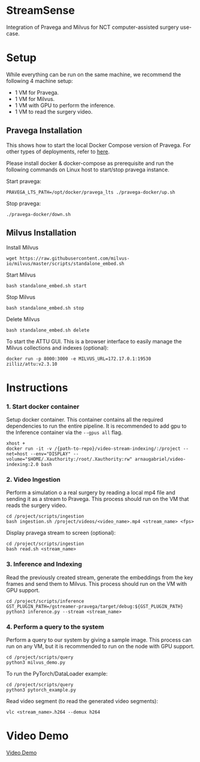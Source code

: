 # StreamSense
Integration of Pravega and Milvus for NCT computer-assisted surgery use-case.

# Setup

While everything can be run on the same machine, we recommend the following 4 machine setup:

* 1 VM for Pravega.
* 1 VM for Milvus.
* 1 VM with GPU to perform the inference.
* 1 VM to read the surgery video. 

## Pravega Installation

This shows how to start the local Docker Compose version of Pravega. For other types of deployments, refer to [here](https://github.com/pravega/pravega/blob/master/documentation/src/docs/deployment/deployment.md).

Please install docker & docker-compose as prerequisite and run the following commands on Linux host to start/stop pravega instance. 

Start pravega:
```
PRAVEGA_LTS_PATH=/opt/docker/pravega_lts ./pravega-docker/up.sh
```

Stop pravega:
```
./pravega-docker/down.sh
```

## Milvus Installation

Install Milvus
```
wget https://raw.githubusercontent.com/milvus-io/milvus/master/scripts/standalone_embed.sh
```

Start Milvus
```
bash standalone_embed.sh start
```

Stop Milvus
```
bash standalone_embed.sh stop
```

Delete Milvus
```
bash standalone_embed.sh delete
```

To start the ATTU GUI. This is a browser interface to easily manage the Milvus collections and indexes (optional):
```
docker run -p 8000:3000 -e MILVUS_URL=172.17.0.1:19530 zilliz/attu:v2.3.10
```

# Instructions
### 1. Start docker container
Setup docker container. This container contains all the required dependencies to run the entire pipeline. It is recommended to add gpu to the Inference container via the ```--gpus all``` flag.

```
xhost +
docker run -it -v /{path-to-repo}/video-stream-indexing/:/project --net=host --env="DISPLAY" --volume="$HOME/.Xauthority:/root/.Xauthority:rw" arnaugabriel/video-indexing:2.0 bash
```

### 2. Video Ingestion
Perform a simulation o a real surgery by reading a local mp4 file and sending it as a stream to Pravega. This process should run on the VM that reads the surgery video.
```
cd /project/scripts/ingestion
bash ingestion.sh /project/videos/<video_name>.mp4 <stream_name> <fps>
```

Display pravega stream to screen (optional):
```
cd /project/scripts/ingestion
bash read.sh <stream_name>
```

### 3. Inference and Indexing
Read the previously created stream, generate the embeddings from the key frames and send them to Milvus. This process should run on the VM with GPU support.

```
cd /project/scripts/inference
GST_PLUGIN_PATH=/gstreamer-pravega/target/debug:${GST_PLUGIN_PATH} python3 inference.py --stream <stream_name>
```

### 4. Perform a query to the system

Perform a query to our system by giving a sample image. This process can run on any VM, but it is recommended to run on the node with GPU support.
```
cd /project/scripts/query
python3 milvus_demo.py
```

To run the PyTorch/DataLoader example:
```
cd /project/scripts/query
python3 pytorch_example.py
```

Read video segment (to read the generated video segments):
```
vlc <stream_name>.h264 --demux h264
```

# Video Demo

[Video Demo](https://github.com/ArnauGabrielAtienza/video-stream-indexing/blob/main/media/demo.mp4)